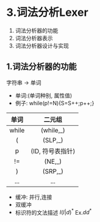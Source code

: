 # 3.词法分析Lexer
1. 词法分析器的功能
2. 词法分析器表示
3. 词法分析器设计与实现

## 1.词法分析器的功能
字符串 $\rightarrow$ 单词
- 单词:(单词种别, 属性值)
- 例子:
while(p!=N){S=S++;p++;}

|单词|二元组|
|:-:|:-:|
|while| (while,_)|
|(|(SLP,_)|
|p|(ID, 符号表指针)|
|!=|(NE,_)|
|)|(SRP,_)|
|...|...|

- 缓冲: 并行,连接
- 双缓冲
- 标识符的文法描述
$I(I|d)^*$
Ex.$dd^*$
